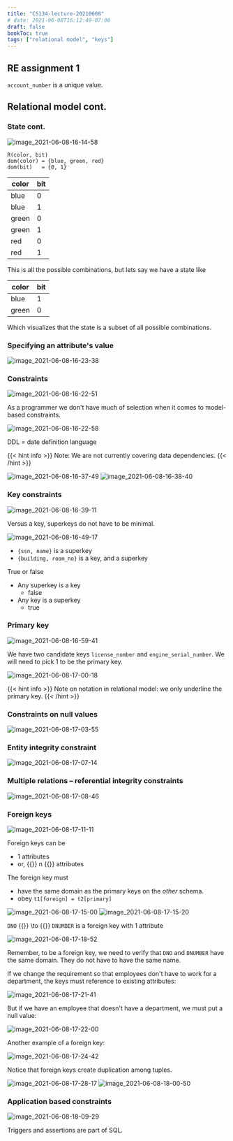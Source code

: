 ```yaml
---
title: "CS134-lecture-20210608"
# date: 2021-06-08T16:12:49-07:00
draft: false
bookToc: true
tags: ["relational model", "keys"]
---
```


## RE assignment 1

`account_number` is a unique value.

## Relational model cont.

### State cont.

![image_2021-06-08-16-14-58](/notes/image_2021-06-08-16-14-58.png)

```
R(color, bit)
dom(color) = {blue, green, red}
dom(bit)   = {0, 1}
```

color | bit
--- | ---
blue | 0
blue | 1
green | 0
green | 1
red | 0
red | 1

This is all the possible combinations, but lets say we have a state like

color | bit
--- | ---
blue | 1
green | 0

Which visualizes that the state is a subset of all possible combinations.

### Specifying an attribute's value

![image_2021-06-08-16-23-38](/notes/image_2021-06-08-16-23-38.png)

### Constraints

![image_2021-06-08-16-22-51](/notes/image_2021-06-08-16-22-51.png)

As a programmer we don't have much of selection when it comes to model-based constraints.

![image_2021-06-08-16-22-58](/notes/image_2021-06-08-16-22-58.png)

DDL = date definition language

{{< hint info >}}
Note: We are not currently covering data dependencies.
{{< /hint >}}

![image_2021-06-08-16-37-49](/notes/image_2021-06-08-16-37-49.png)
![image_2021-06-08-16-38-40](/notes/image_2021-06-08-16-38-40.png)

### Key constraints

![image_2021-06-08-16-39-11](/notes/image_2021-06-08-16-39-11.png)

Versus a key, superkeys do not have to be minimal.

![image_2021-06-08-16-49-17](/notes/image_2021-06-08-16-49-17.png)

- `{ssn, name}` is a superkey
- `{building, room_no}` is a key, and a superkey

True or false

- Any superkey is a key
    - false
- Any key is a superkey
    - true

### Primary key

![image_2021-06-08-16-59-41](/notes/image_2021-06-08-16-59-41.png)

We have two candidate keys `license_number` and `engine_serial_number`.
We will need to pick 1 to be the primary key.

![image_2021-06-08-17-00-18](/notes/image_2021-06-08-17-00-18.png)

{{< hint info >}}
Note on notation in relational model: we only underline the primary key.
{{< /hint >}}

### Constraints on null values

![image_2021-06-08-17-03-55](/notes/image_2021-06-08-17-03-55.png)

### Entity integrity constraint

![image_2021-06-08-17-07-14](/notes/image_2021-06-08-17-07-14.png)

### Multiple relations – referential integrity constraints

![image_2021-06-08-17-08-46](/notes/image_2021-06-08-17-08-46.png)

### Foreign keys

![image_2021-06-08-17-11-11](/notes/image_2021-06-08-17-11-11.png)

Foreign keys can be

- 1 attributes
- or, {{<k>}} n {{</k>}} attributes

The foreign key must

- have the same domain as the primary keys on the *other* schema.
- obey `t1[foreign] = t2[primary]`

![image_2021-06-08-17-15-00](/notes/image_2021-06-08-17-15-00.png)
![image_2021-06-08-17-15-20](/notes/image_2021-06-08-17-15-20.png)

`DNO` {{<k>}} \to {{</k>}} `DNUMBER` is a foreign key with 1 attribute

![image_2021-06-08-17-18-52](/notes/image_2021-06-08-17-18-52.png)

Remember, to be a foreign key, we need to verify that `DNO` and `DNUMBER` have the same domain.
They do not have to have the same name.

If we change the requirement so that employees don't have to work for a department, the keys must reference to existing attributes:

![image_2021-06-08-17-21-41](/notes/image_2021-06-08-17-21-41.png)

But if we have an employee that doesn't have a department, we must put a null value:

![image_2021-06-08-17-22-00](/notes/image_2021-06-08-17-22-00.png)

Another example of a foreign key:

![image_2021-06-08-17-24-42](/notes/image_2021-06-08-17-24-42.png)

Notice that foreign keys create duplication among tuples.

![image_2021-06-08-17-28-17](/notes/image_2021-06-08-17-28-17.png)
![image_2021-06-08-18-00-50](/notes/image_2021-06-08-18-00-50.png)

### Application based constraints

![image_2021-06-08-18-09-29](/notes/image_2021-06-08-18-09-29.png)

Triggers and assertions are part of SQL.

